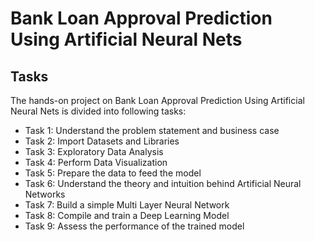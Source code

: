 # Bank Loan Approval Prediction Using Artificial Neural Nets

## Tasks

The hands-on project on Bank Loan Approval Prediction Using Artificial Neural Nets is divided into following tasks:

- Task 1: Understand the problem statement and business case
- Task 2: Import Datasets and Libraries
- Task 3: Exploratory Data Analysis
- Task 4: Perform Data Visualization
- Task 5: Prepare the data to feed the model
- Task 6: Understand the theory and intuition behind Artificial Neural Networks
- Task 7: Build a simple Multi Layer Neural Network
- Task 8: Compile and train a Deep Learning Model
- Task 9: Assess the performance of the trained model
